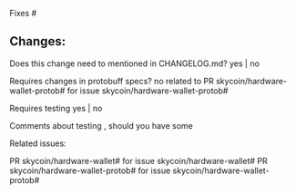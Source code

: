 
Fixes #

Changes:
-

Does this change need to mentioned in CHANGELOG.md?
yes | no

Requires changes in protobuff specs?
no
related to PR skycoin/hardware-wallet-protob# for issue skycoin/hardware-wallet-protob#

Requires testing
yes | no

Comments about testing , should you have some

Related issues:

PR skycoin/hardware-wallet# for issue skycoin/hardware-wallet#
PR skycoin/hardware-wallet-protob# for issue skycoin/hardware-wallet-protob#

